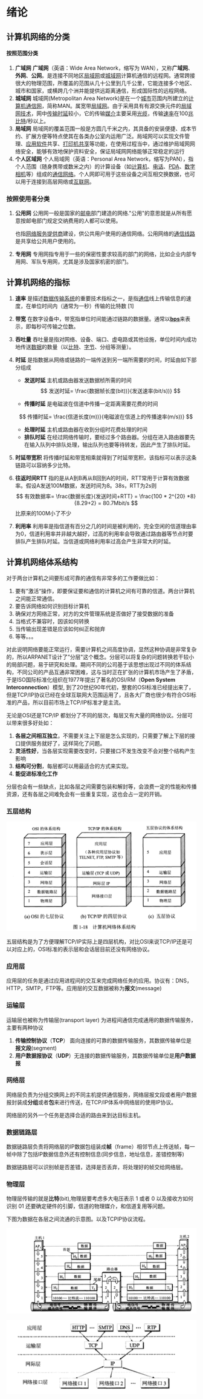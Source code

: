 # 绪论

## 计算机网络的分类

#### 按照范围分类

1. **广域网**   **广域网**（英语：Wide Area Network，缩写为 WAN），又称**广域网**、**外网**、**公网**。是连接不同地区[局域网](https://baike.baidu.com/item/局域网)或[城域网](https://baike.baidu.com/item/城域网)计算机通信的远程网。通常跨接很大的物理范围，所覆盖的范围从几十公里到几千公里，它能连接多个地区、城市和国家，或横跨几个洲并能提供远距离通信，形成国际性的远程网络。
2. **城域网**  城域网(Metropolitan Area Network)是在一个[城市](https://baike.baidu.com/item/城市/33549)范围内所建立的[计算机通信网](https://baike.baidu.com/item/计算机通信网/7642504)，简称MAN。属宽带[局域网](https://baike.baidu.com/item/局域网/98626)。由于采用具有有源交换元件的[局域网技术](https://baike.baidu.com/item/局域网技术/2597024)，网中[传输时延](https://baike.baidu.com/item/传输时延/9032205)较小，它的传输[媒介](https://baike.baidu.com/item/媒介)主要采用[光缆](https://baike.baidu.com/item/光缆/6931001)，传输[速率](https://baike.baidu.com/item/速率)在100[兆比特](https://baike.baidu.com/item/兆比特)/秒以上。
3. **局域网** 局域网的覆盖范围一般是方圆几千米之内，其具备的安装便捷、成本节约、扩展方便等特点使其在各类办公室内运用广泛。局域网可以实现文件管理、[应用软件](https://baike.baidu.com/item/应用软件/216367)共享、[打印机共享](https://baike.baidu.com/item/打印机共享/1979511)等功能，在使用过程当中，通过维护局域网网络安全，能够有效地保护资料安全，保证局域网网络能够正常稳定的运行
4. **个人区域网**  个人局域网（英语：Personal Area Network，缩写为PAN），指个人范围（随身携带或数米之内）的计算设备（如[计算机](https://baike.baidu.com/item/计算机)、[电话](https://baike.baidu.com/item/电话)、[PDA](https://baike.baidu.com/item/PDA)、[数字相机](https://baike.baidu.com/item/数字相机)等）组成的[通信网络](https://baike.baidu.com/item/通信网络)。个人网即可用于这些设备之间互相交换数据，也可以用于连接到高层网络或[互联网](https://baike.baidu.com/item/互联网)。

### 按照使用者分类

1. **公用网**  公用网一般是国家的[邮电](https://baike.baidu.com/item/邮电)部门建造的网络."公用"的意思就是从所有愿意按邮电部门规定交纳费用的人都可以使用。

   也指[网络服务提供商](https://baike.baidu.com/item/网络服务提供商/9638709)建设，供公共用户使用的通信网络。公用网络的[通信线路](https://baike.baidu.com/item/通信线路/1527630)是共享给公共用户使用的。

2. **专用网**  专用网指专用于一些的保密性要求较高的部门的网络，比如企业内部专用网、军队专用网，尤其是涉及国家机密的部门。



## 计算机网络的指标

1. **速率**   是描述[数据传输系统](https://baike.baidu.com/item/数据传输系统)的重要技术指标之一，是指[通信](https://baike.baidu.com/item/通信/300982)线上传输信息的速度，在单位时间内（通常为一秒）传输的比特数 [1] 

2. **带宽**  在数字设备中，带宽指单位时间能通过链路的数据量。通常以[**bps**](https://baike.baidu.com/item/bps)来表示，即每秒可传输之位数。

3. **吞吐量** 吞吐量是指对网络、设备、端口、虚电路或其他设施，单位时间内成功地传送[数据](https://baike.baidu.com/item/数据/5947370)的数量（以[比特](https://baike.baidu.com/item/比特/3431582)、[字节](https://baike.baidu.com/item/字节/1096318)、分组等测量）。

4. **时延** 是指数据从网络或链路的一端传送到另一端所需要的时间，时延由如下部分组成

   * **发送时延**  主机或路由器发送数据桢所需的时间
     $$
     发送时延= \frac{数据帧长度(bit))}{发送速率(bit/s))} 
     $$

   * **传播时延** 是电磁波在信道中传播一定距离需要花费的时间

   $$
   传播时延= \frac{信道长度(m))}{电磁波在信道上的传播速率(m/s))}
   $$

   * **处理时延** 主机或路由器在收到分组时花费处理的时间
   * **排队时延** 在经过网络传输时，要经过多个路由器。分组在进入路由器要先在输入队列中排队处理，输出队列也要等待转发，因此产生了排队时延。

5. **时延带宽积** 将传播时延和带宽相乘就得到了时延带宽积，该指标可以表示这条链路可以容纳多少比特。

6. **往返时间RTT** 指的是从A到B再从B回到A的时间，RTT常用于计算有效数据率。假设A发送100M数据，发送时间为8。38s，RTT为2s则
   $$
   有效数据率= \frac{数据长度}{发送时间+RTT} = \frac{100 * 2^{20} *8}{8.29+2} = 80.7Mbit/s
   $$
   比原来的100M小了不少

7. **利用率** 利用率是指信道有百分之几的时间是被利用的，完全空闲的信道理由率为0，信道利用率并非越大越好，过高的利用率会导致通过路由器等节点时要排队产生排队时延。当信道或网络利用率过高会产生非常大的时延。

   

## 计算机网络体系结构

对于两台计算机之间要形成可靠的通信有非常多的工作要做比如：

1. 要有”激活“操作，即要保证要和通信的计算机之间有可靠的信道。两台计算机之间能正常通信。
2. 要告诉网络如何识别目标计算机
3. 确保对方网络正常，对方的文件管理系统是否做好了接受数据的准备
4. 当格式不兼容时，因该如何转换
5. 当传输出现差错是应该如何纠正和抛弃
6. 等等。。。

对此说明网络要能正常运行，需要计算机之间高度协调，显然这种协调是非常复杂的，所以ARPANET设计了”分层"这个概念。分层可以将复杂的问题转换若干较小的局部问题，易于研究和处理。期间不同的公司基于该思想出现过不同的体系结构，不同公司的产品互通非常困难，这与当时正在扩张的计算机市场产生了矛盾，于是ISO国际标准化组织在1977年提出了著名的OSI/RM（**Open System Interconnection**）模型, 到了20世纪90年代初，整套的OSI标准已经提出来了，但是TCP/IP协议已经在全球互联网大范围运用了，且各大厂商也很少有符合OSI标准的产品，所以目前市场上TCP/IP标准才是主流。

无论是OSI还是TCP/IP 都划分了不同的层次，每层又有大量的网络协议。分层可以带来很多好处如：

1. **各层之间相互独立**，不需要关注上下层是怎么实现的，只需要了解上下层的接口提供服务就好了，这样简化了问题。
2. **灵活性好**，当各层实现需要改变时，只要接口不发生改变不会对整个结构产生影响
3. **结构可分割**，每层都可以用最适合的方式来实现。
4. **能促进标准化工作** 

分层也会有一些缺点，比如各层之间需要包装和解封等，会浪费一定的性能和传播资源，还有各层之间难免会有一些重复实现，这也会占一定的开销。

### 五层结构

![五层结构](../img/五层结构.png)

五层结构是为了方便理解TCP/IP实际上是四层机构，对比OSI来说TCP/IP还是可以对应上的，OSI标准的表示层和会话层目前还没有网络协议。

### 应用层

应用层的任务是通过应用进程间的交互来完成网络任务的应用。协议有：DNS，HTTP，SMTP，FTP等。应用层的交互数据被称为**报文**(message)

### 运输层

运输层也被称为传输层(transport layer) 为进程间通信完成通用的数据传输服务，主要有两种协议

1. **传输控制协议**（**TCP**） 面向连接的可靠的数据传输服务，其数据传输单位是**报文段**(segment)
2. **用户数据报协议**（**UDP**）无连接的数据传输服务，其数据传输单位是**用户数据报**

### 网络层

网络层负责为分组交换网上的不同主机提供通信服务，网络层报文段或者用户数据报封装成**分组**或者**包**来进行传送，在TCP/IP体系中网络层的使用IP协议。

网络层的另外一个任务是选择合适的路由来到达目标主机。

### 数据链路层

数据链路层负责将网络层的IP数据包组装成**帧**（frame）相邻节点上传送帧，每一帧中除了包括IP数据信息外还有控制信息(同步信息，地址信息，差错控制等)

数据链路层可以识别帧是否差错，选择是否丢弃，将处理好的帧交给网络层。

### 物理层

物理层传输的就是**比特**(bit),物理层要考虑多大电压表示 1 或者 0 以及接收方如何识别 01 还要确定硬件的引脚，信道的物理媒介，和信道复用等问题。

下图为数据在各层之间流通的示意图。以及TCPIP协议流程。

![image-20200817214042340](../img/数据在各层之间的流通示意图.png)

![image-20200817214150266](../img/TCPIP协议族工作流程.png)